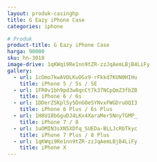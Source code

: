 ```yaml
---
layout: produk-casinghp
title: G Eazy iPhone Case
categories: iphone

# Produk
product-title: G Eazy iPhone Case
harga: 90000
sku: hn-3018
image-drive: 1qKWqi9Re1nn9tZR-zzJqAemLBjB4LiFy
gallery:
  - url: 1cOmo7kwAVOLKuOGx9-rFkkd7KUN0HIHu
    title: iPhone 5 / 5s / SE
  - url: 1FR0v1bh9pd3w8qnCt7k37NCpQmZ3fbZB
    title: iPhone 6 / 6s
  - url: 1DDerZSKpl5y5DnGOeSYNvxFWGDruOQI3
    title: iPhone 6 Plus / 6s Plus
  - url: 1H8U18bGguDJ4LKx4XaraMer5NnyTGMP_
    title: iPhone 7 / 8
  - url: 1uOMIN3sXN5XDfq_SUEDa-BLLJcRbTkyc
    title: iPhone 7 Plus / 8 Plus
  - url: 1qKWqi9Re1nn9tZR-zzJqAemLBjB4LiFy
    title: iPhone X
---
```

